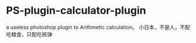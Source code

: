 # PS-plugin-calculator-plugin
a useless photoshop plugin to Arithmetic calculation。
小日本，不是人，不配吃粮食，只配吃核弹
